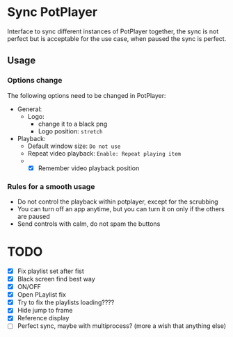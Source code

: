 # Sync PotPlayer 
Interface to sync different instances of PotPlayer together, the sync is not perfect but is acceptable for the use case, when paused the sync is perfect.

## Usage
### Options change
The following options need to be changed in PotPlayer:
- General:  
  - Logo: 
    - change it to a black png 
    - Logo position: `stretch` 
- Playback:
    - Default window size: `Do not use`
    - Repeat video playback: `Enable: Repeat playing item`
    - - [x] Remember video playback position
    <!-- - Playlist
        - - [x] Start instantly to play selected album -->

### Rules for a smooth usage
- Do not control the playback within potplayer, except for the scrubbing
- You can turn off an app anytime, but you can turn it on only if the others are paused
- Send controls with calm, do not spam the buttons

# TODO
- [x] Fix playlist set after fist
- [x] Black screen find best way
- [x] ON/OFF
- [x] Open PLaylist fix
- [x] Try to fix the playlists loading????
- [x] Hide jump to frame
- [x] Reference display
- [ ] Perfect sync, maybe with multiprocess? (more a wish that anything else)